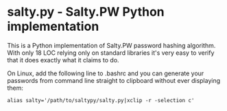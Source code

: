 # salty.py - Salty.PW Python implementation

This is a Python implementation of Salty.PW password hashing algorithm. With only 18 LOC relying only on standard libraries it's very easy to verify that it does exactly what it claims to do.

On Linux, add the following line to .bashrc and you can generate your passwords from command line straight to clipboard without ever displaying them:

```
alias salty='/path/to/saltypy/salty.py|xclip -r -selection c'
```

